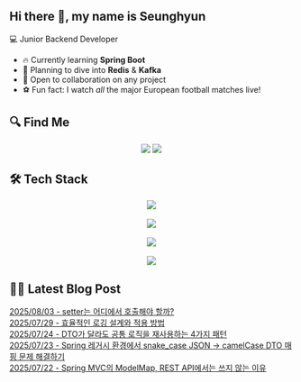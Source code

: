 

## Hi there 👋, my name is Seunghyun

💻 Junior Backend Developer

- 🔥 Currently learning **Spring Boot**
- 🌊 Planning to dive into **Redis** & **Kafka**
- 🤝 Open to collaboration on any project
- ⚽ Fun fact: I watch *all* the major European football matches live!

## 🔍 Find Me

<p align="center">
  <a href="https://cojoop.tistory.com"><img src="https://img.shields.io/badge/Tech Blog-000000?style=for-the-badge&logo=tistory&logoColor=white&link=https://winn-dev.tistory.com/"/></a>
  <a href="mailto:tmdgus8779@gmail.com"><img src="https://img.shields.io/badge/Gmail-d14836?style=for-the-badge&logo=Gmail&logoColor=white&link=mailto:tmdgus8779@gmail.com"/></a>
</p>

## 🛠️ Tech Stack

<div align="center">
  <img src="https://go-skill-icons.vercel.app/api/icons?i=html,css,bootstrap,js,jquery" />
</div>
&nbsp;
<div align="center">
  <img src="https://go-skill-icons.vercel.app/api/icons?i=py,java,flask,spring,mysql,oracle" />
</div>
&nbsp;
<div align="center">
  <img src="https://skillicons.dev/icons?i=docker,git,github,ubuntu" />
</div>
&nbsp;
<div align="center">
  <img src="https://go-skill-icons.vercel.app/api/icons?i=dbeaver,eclipse,idea,vscode,vim,postman" />
</div>

## ✍🏻 Latest Blog Post

[2025/08/03 - setter는 어디에서 호출해야 할까?](https://cojoop.tistory.com/entry/setter%EB%8A%94-%EC%96%B4%EB%94%94%EC%97%90%EC%84%9C-%ED%98%B8%EC%B6%9C%ED%95%B4%EC%95%BC-%ED%95%A0%EA%B9%8C) <br/>
[2025/07/29 - 효율적인 로깅 설계와 적용 방법](https://cojoop.tistory.com/entry/%ED%9A%A8%EC%9C%A8%EC%A0%81%EC%9D%B8-%EB%A1%9C%EA%B9%85-%EC%84%A4%EA%B3%84%EC%99%80-%EC%A0%81%EC%9A%A9-%EB%B0%A9%EB%B2%95) <br/>
[2025/07/24 - DTO가 달라도 공통 로직을 재사용하는 4가지 패턴](https://cojoop.tistory.com/entry/DTO%EA%B0%80-%EB%8B%AC%EB%9D%BC%EB%8F%84-%EA%B3%B5%ED%86%B5-%EB%A1%9C%EC%A7%81%EC%9D%84-%EC%9E%AC%EC%82%AC%EC%9A%A9%ED%95%98%EB%8A%94-4%EA%B0%80%EC%A7%80-%ED%8C%A8%ED%84%B4) <br/>
[2025/07/23 - Spring 레거시 환경에서 snake_case JSON &rarr; camelCase DTO 매핑 문제 해결하기](https://cojoop.tistory.com/entry/Spring-%EB%A0%88%EA%B1%B0%EC%8B%9C-%ED%99%98%EA%B2%BD%EC%97%90%EC%84%9C-snakecase-JSON-%E2%86%92-camelCase-DTO-%EB%A7%A4%ED%95%91-%EB%AC%B8%EC%A0%9C-%ED%95%B4%EA%B2%B0%ED%95%98%EA%B8%B0) <br/>
[2025/07/22 - Spring MVC의 ModelMap, REST API에서는 쓰지 않는 이유](https://cojoop.tistory.com/entry/Spring-MVC%EC%9D%98-ModelMap-REST-API%EC%97%90%EC%84%9C%EB%8A%94-%EC%93%B0%EC%A7%80-%EC%95%8A%EB%8A%94-%EC%9D%B4%EC%9C%A0) <br/>
